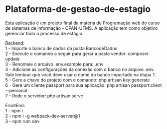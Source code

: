 # Plataforma-de-gestao-de-estagio
Esta aplicação é um projeto final da matéria de Programação web do curso de sistemas de informação - CPAN-UFMS. A aplicação tem como objetivo gerenciar todo o processo de estágio.


Backend:<br />
1 - Importe o banco de dados da pasta BancodeDados <br />
2 - Execute o comando a seguir para gerar a pasta vendor: composer update <br />
3 - Renomeie o arquivo .env.example para: .env<br />
4 - Adicione as configurações da conexão com o banco no arquivo .env. Vale lembrar que você deve usar o nome do banco importado na etapa 1.<br />
5 - Gere a chave do projeto com o comando: php artisan key:generate<br />
6 - Gere um cliente passport para sua aplicação: php artisan passport:client --personal <br />
7 - Rode o servidor: php artisan serve <br />

FrontEnd:<br />
1 - npm i<br />
2 - npm i -g webpack-dev-server@1<br />
3 - npm rum dev<br />